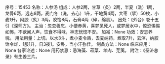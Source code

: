序号：15453
名称：人参汤
组成：人参2两，甘草（炙）2两，半夏（洗）1两，龙骨6两，远志8两，麦门冬（洗，去心）1升，干地黄4两，大枣（擘）50枚，小麦1升，阿胶（炙）3两，胶饴8两，石膏4两（碎，绵裹）。
出处：《外台》卷十五引《深师方》。
主治：忽忽善忘，小便赤黄，喜梦见死人，或梦居水中，惊恐惕惕如怖，不欲闻人声，饮食不得味，神志恍惚不安。
加减：None
功效：安志养魂。
用法用量：上切。以水3斗，煮小麦令熟，去麦纳药，煮取7升，去滓，纳胶饴令烊，1服1升，日3夜1。安卧，当小汗弥佳。
制备方法：None
临床应用：None
各家论述：None
用药禁忌：忌海藻、菘菜、羊肉、芜荑。
附注：《圣济总录》有生姜三片。
